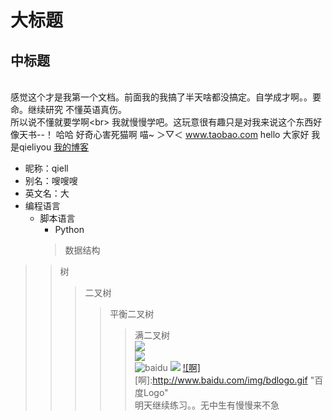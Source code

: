 大标题
====
中标题
------
 <br>感觉这个才是我第一个文档。前面我的我搞了半天啥都没搞定。自学成才啊。。要命。继续研究
不懂英语真伤。<br>所以说不懂就要学啊\<br>
我就慢慢学吧。这玩意很有趣只是对我来说这个东西好像天书--！
哈哈 好奇心害死猫啊 喵~ ＞▽＜ 
www.taobao.com
hello 大家好
我是qieliyou
[我的博客](http://blog.csdn.net/12222)  
* 昵称：qiell
* 别名：嗖嗖嗖 
* 英文名：大 
* 编程语言  
    * 脚本语言  
        * Python  
        >数据结构  
>>树  
>>>二叉树  
>>>>平衡二叉树  
>>>>>满二叉树  
![](http://www.baidu.com/img/bdlogo.gif)  
![](http://www.baidu.com/img/bdlogo.gif)  
![baidu](http://www.baidu.com/img/bdlogo.gif "百度熊logo") 
![](https://github.com/guodongxiaren/ImageCache/raw/master/Logo/foryou.gif)
[![啊]](http://baidu.com)  
[啊]:http://www.baidu.com/img/bdlogo.gif "百度Logo"  
 明天继续练习。。无中生有慢慢来不急
